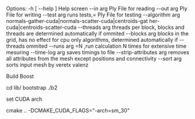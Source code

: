 Options:
  -h [ --help ]          Help screen
  --in arg               Ply File for reading
  --out arg              Ply File for writing
  --test arg             runs tests,= Ply File for testing
  --algorithm arg        normals-gather-cuda|normals-scatter-cuda|centroids-gat
                         her-cuda|centroids-scatter-cuda
  --threads arg          threads per block, blocks and threads are determined 
                         automatically if ommited
  --blocks arg           blocks in the grid, has no effect for cpu only 
                         algorithms, determined automatically if --threads 
                         ommited
  --runs arg             =N ,run calculation N times for extensive time 
                         mesuring
  --time-log arg         saves timings to file
  --strip-attributes arg removes all attributes from the mesh except positions 
                         and connectivity
  --sort arg             sorts input mesh by veretx valenz



Build Boost

cd lib/<boost dir>
bootstrap
./b2

set CUDA arch

cmake .. -DCMAKE_CUDA_FLAGS="-arch=sm_30"